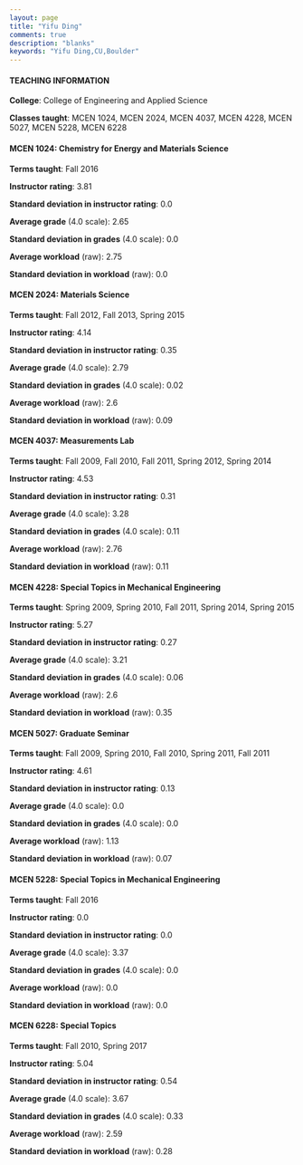 ```yaml
---
layout: page
title: "Yifu Ding" 
comments: true
description: "blanks"
keywords: "Yifu Ding,CU,Boulder"
---
```

<head>
<script src="https://ajax.googleapis.com/ajax/libs/jquery/2.1.3/jquery.min.js"></script>
<script src="https://dl.dropboxusercontent.com/s/pc42nxpaw1ea4o9/highcharts.js?dl=0"></script>
<!-- <script src="../assets/js/highcharts.js"></script> -->
<style type="text/css">@font-face {
	font-family: "Bebas Neue";
	src: url(https://www.filehosting.org/file/details/544349/BebasNeue Regular.otf) format("opentype");
	}
	h1.Bebas { 
		font-family: "Bebas Neue", Verdana, Tahoma;
	}
</style>
</head>
	   
#### TEACHING INFORMATION

**College**: College of Engineering and Applied Science

**Classes taught**: MCEN 1024, MCEN 2024, MCEN 4037, MCEN 4228, MCEN 5027, MCEN 5228, MCEN 6228

#### MCEN 1024: Chemistry for Energy and Materials Science

**Terms taught**: Fall 2016

**Instructor rating**: 3.81

**Standard deviation in instructor rating**: 0.0

**Average grade** (4.0 scale): 2.65

**Standard deviation in grades** (4.0 scale): 0.0

**Average workload** (raw): 2.75

**Standard deviation in workload** (raw): 0.0

#### MCEN 2024: Materials Science

**Terms taught**: Fall 2012, Fall 2013, Spring 2015

**Instructor rating**: 4.14

**Standard deviation in instructor rating**: 0.35

**Average grade** (4.0 scale): 2.79

**Standard deviation in grades** (4.0 scale): 0.02

**Average workload** (raw): 2.6

**Standard deviation in workload** (raw): 0.09

#### MCEN 4037: Measurements Lab

**Terms taught**: Fall 2009, Fall 2010, Fall 2011, Spring 2012, Spring 2014

**Instructor rating**: 4.53

**Standard deviation in instructor rating**: 0.31

**Average grade** (4.0 scale): 3.28

**Standard deviation in grades** (4.0 scale): 0.11

**Average workload** (raw): 2.76

**Standard deviation in workload** (raw): 0.11

#### MCEN 4228: Special Topics in Mechanical Engineering

**Terms taught**: Spring 2009, Spring 2010, Fall 2011, Spring 2014, Spring 2015

**Instructor rating**: 5.27

**Standard deviation in instructor rating**: 0.27

**Average grade** (4.0 scale): 3.21

**Standard deviation in grades** (4.0 scale): 0.06

**Average workload** (raw): 2.6

**Standard deviation in workload** (raw): 0.35

#### MCEN 5027: Graduate Seminar

**Terms taught**: Fall 2009, Spring 2010, Fall 2010, Spring 2011, Fall 2011

**Instructor rating**: 4.61

**Standard deviation in instructor rating**: 0.13

**Average grade** (4.0 scale): 0.0

**Standard deviation in grades** (4.0 scale): 0.0

**Average workload** (raw): 1.13

**Standard deviation in workload** (raw): 0.07

#### MCEN 5228: Special Topics in Mechanical Engineering

**Terms taught**: Fall 2016

**Instructor rating**: 0.0

**Standard deviation in instructor rating**: 0.0

**Average grade** (4.0 scale): 3.37

**Standard deviation in grades** (4.0 scale): 0.0

**Average workload** (raw): 0.0

**Standard deviation in workload** (raw): 0.0

#### MCEN 6228: Special Topics

**Terms taught**: Fall 2010, Spring 2017

**Instructor rating**: 5.04

**Standard deviation in instructor rating**: 0.54

**Average grade** (4.0 scale): 3.67

**Standard deviation in grades** (4.0 scale): 0.33

**Average workload** (raw): 2.59

**Standard deviation in workload** (raw): 0.28


